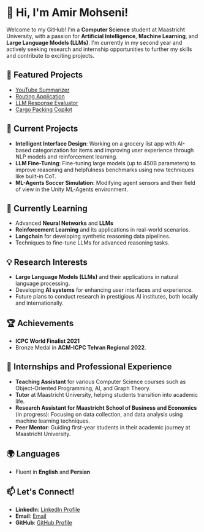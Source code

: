 # 👋 Hi, I'm Amir Mohseni!

Welcome to my GitHub! I'm a **Computer Science** student at Maastricht University, with a passion for **Artificial Intelligence**, **Machine Learning**, and **Large Language Models (LLMs)**. I'm currently in my second year and actively seeking research and internship opportunities to further my skills and contribute to exciting projects.

## 🌟 Featured Projects
- [YouTube Summarizer](https://github.com/Amir-Mohseni/YouTube-Summarizer)
- [Routing Application](https://github.com/Amir-Mohseni/Routing-Application)
- [LLM Response Evaluator](https://github.com/Amir-Mohseni/AI-Response-Evaluation)
- [Cargo Packing Copilot](https://github.com/Amir-Mohseni/CargoPacking)

## 🔭 Current Projects
- **Intelligent Interface Design**: Working on a grocery list app with AI-based categorization for items and improving user experience through NLP models and reinforcement learning.
- **LLM Fine-Tuning**: Fine-tuning large models (up to 450B parameters) to improve reasoning and helpfulness benchmarks using new techniques like built-in CoT.
- **ML-Agents Soccer Simulation**: Modifying agent sensors and their field of view in the Unity ML-Agents environment.

## 🌱 Currently Learning
- Advanced **Neural Networks** and **LLMs**
- **Reinforcement Learning** and its applications in real-world scenarios.
- **Langchain** for developing synthetic reasoning data pipelines.
- Techniques to fine-tune LLMs for advanced reasoning tasks.

## 💡 Research Interests
- **Large Language Models (LLMs)** and their applications in natural language processing.
- Developing **AI systems** for enhancing user interfaces and experience.
- Future plans to conduct research in prestigious AI institutes, both locally and internationally.

## 🏆 Achievements
- **ICPC World Finalist 2021**
- Bronze Medal in **ACM-ICPC Tehran Regional 2022**.

## 💼 Internships and Professional Experience
- **Teaching Assistant** for various Computer Science courses such as Object-Oriented Programming, AI, and Graph Theory.
- **Tutor** at Maastricht University, helping students transition into academic life.
- **Research Assistant for Maastricht School of Business and Economics** (in progress): Focusing on data collection, and data analysis using machine learning techniques.
- **Peer Mentor**: Guiding first-year students in their academic journey at Maastricht University.
  
## 🌍 Languages
- Fluent in **English** and **Persian**

## 📫 Let's Connect!
- **LinkedIn**: [LinkedIn Profile](https://www.linkedin.com/in/amirreza-mohseni/)
- **Email**: [Email](amir.mohseni@student.maastrichtuniversity.nl)
- **GitHub**: [GitHub Profile](https://github.com/Amir-Mohseni)
